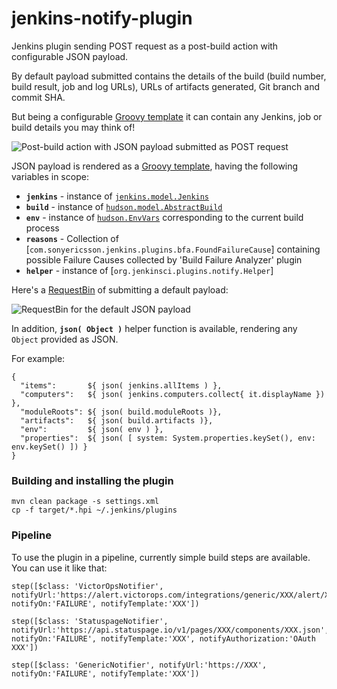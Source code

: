 jenkins-notify-plugin
=====================

Jenkins plugin sending POST request as a post-build action with configurable JSON payload.

By default payload submitted contains the details of the build (build number, build result, job and log URLs), 
URLs of artifacts generated, Git branch and commit SHA.
 
But being a configurable [Groovy template](http://groovy.codehaus.org/Groovy+Templates) it can contain any Jenkins, job or build details you may think of!

![Post-build action with JSON payload submitted as POST request](https://raw.githubusercontent.com/cloudnative/jenkins-notify-plugin/master/screenshots/jenkins-notify-plugin.png "Post-build action with JSON payload submitted as POST request")

JSON payload is rendered as a [Groovy template](http://groovy.codehaus.org/Groovy+Templates), having the following variables in scope:
 
* **`jenkins`** - instance of [`jenkins.model.Jenkins`](http://javadoc.jenkins-ci.org/jenkins/model/Jenkins.html)
* **`build`** - instance of [`hudson.model.AbstractBuild`](http://javadoc.jenkins-ci.org/hudson/model/AbstractBuild.html)
* **`env`** - instance of [`hudson.EnvVars`](http://javadoc.jenkins-ci.org/hudson/EnvVars.html) corresponding to the current build process
* **`reasons`** - Collection of [`com.sonyericsson.jenkins.plugins.bfa.FoundFailureCause`] containing possible Failure Causes collected by 'Build Failure Analyzer' plugin
* **`helper`** - instance of [`org.jenkinsci.plugins.notify.Helper`]

Here's a [RequestBin](http://requestb.in/) of submitting a default payload:

![RequestBin for the default JSON payload](https://raw.githubusercontent.com/cloudnative/jenkins-notify-plugin/master/screenshots/request-bin.png "RequestBin for the default JSON payload")

In addition, **`json( Object )`** helper function is available, rendering any `Object` provided as JSON.

For example:

    {
      "items":       ${ json( jenkins.allItems ) },
      "computers":   ${ json( jenkins.computers.collect{ it.displayName }) },
      "moduleRoots": ${ json( build.moduleRoots )},
      "artifacts":   ${ json( build.artifacts )},
      "env":         ${ json( env ) },
      "properties":  ${ json( [ system: System.properties.keySet(), env: env.keySet() ]) }
    }

### Building and installing the plugin

    mvn clean package -s settings.xml
    cp -f target/*.hpi ~/.jenkins/plugins

### Pipeline

To use the plugin in a pipeline, currently simple build steps are available. You can use it like that:

    step([$class: 'VictorOpsNotifier', notifyUrl:'https://alert.victorops.com/integrations/generic/XXX/alert/XXX/XXX', notifyOn:'FAILURE', notifyTemplate:'XXX'])

    step([$class: 'StatuspageNotifier', notifyUrl:'https://api.statuspage.io/v1/pages/XXX/components/XXX.json', notifyOn:'FAILURE', notifyTemplate:'XXX', notifyAuthorization:'OAuth XXX'])

    step([$class: 'GenericNotifier', notifyUrl:'https://XXX', notifyOn:'FAILURE', notifyTemplate:'XXX'])
